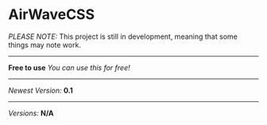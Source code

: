 # AirWaveCSS
 
*PLEASE NOTE:*
This project is still in development, meaning that some things may note work.

***
**Free to use** *You can use this for free!*
***

*Newest Version:*
**0.1**

***

*Versions:*
**N/A**